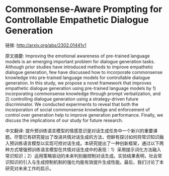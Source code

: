 # Commonsense-Aware Prompting for Controllable Empathetic Dialogue Generation

链接: http://arxiv.org/abs/2302.01441v1

原文摘要:
Improving the emotional awareness of pre-trained language models is an
emerging important problem for dialogue generation tasks. Although prior
studies have introduced methods to improve empathetic dialogue generation, few
have discussed how to incorporate commonsense knowledge into pre-trained
language models for controllable dialogue generation. In this study, we propose
a novel framework that improves empathetic dialogue generation using
pre-trained language models by 1) incorporating commonsense knowledge through
prompt verbalization, and 2) controlling dialogue generation using a
strategy-driven future discriminator. We conducted experiments to reveal that
both the incorporation of social commonsense knowledge and enforcement of
control over generation help to improve generation performance. Finally, we
discuss the implications of our study for future research.

中文翻译:
提升预训练语言模型的情感意识是对话生成任务中一个新兴的重要课题。尽管已有研究提出了改进共情对话生成的方法，但鲜有探讨如何将常识知识融入预训练语言模型以实现可控对话生成。本研究提出了一种创新框架，通过以下两种方式增强预训练语言模型在共情对话生成中的表现：1）采用提示词化方法融入常识知识；2）运用策略驱动的未来判别器控制对话生成。实验结果表明，社会常识知识的引入与生成控制机制的强化均能有效提升生成性能。最后，我们讨论了本研究对未来工作的启示。

